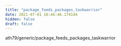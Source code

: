 ```yaml
---
title: "package_feeds_packages_taskwarrior"
date: 2021-07-01 16:44:46.174144
hidden: false
draft: false
---
```


ath79/generic/package_feeds_packages_taskwarrior

